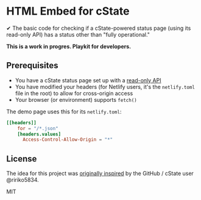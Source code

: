 # HTML Embed for cState

✔ The basic code for checking if a cState-powered status page (using its read-only API) has a status other than "fully operational."

**This is a work in progres. Playkit for developers.**

## Prerequisites

* You have a cState status page set up with a [read-only API](https://github.com/cstate/cstate/wiki/API)
* You have modified your headers (for Netlify users, it's the `netlify.toml` file in the root) to allow for cross-origin access
* Your browser (or environment) supports `fetch()`

The demo page uses this for its `netlify.toml`:

```toml
[[headers]]
    for = "/*.json"
    [headers.values]
      Access-Control-Allow-Origin = "*"
```

## License

The idea for this project was [originally inspired](https://github.com/cstate/cstate/issues/131) by the GitHub / cState user @ririko5834.

MIT
